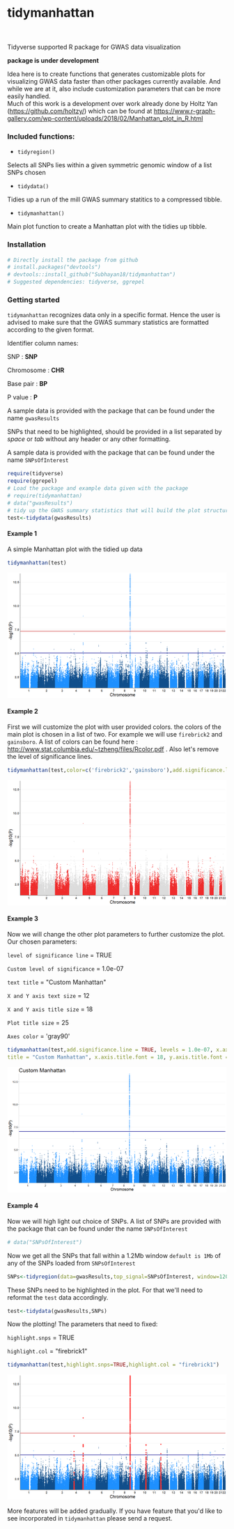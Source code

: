 # tidymanhattan
<br><br>
Tidyverse supported R package for GWAS data visualization

**package is under development**

Idea here is to create functions that generates customizable plots for visualizing GWAS data faster than other packages currently available.
And while we are at it, also include customization parameters that can be more easily handled.  
Much of this work is a development over work already done by Holtz Yan (https://github.com/holtzy/) which can be found at https://www.r-graph-gallery.com/wp-content/uploads/2018/02/Manhattan_plot_in_R.html 

### Included functions:

- ``tidyregion()``

Selects all SNPs lies within a given symmetric genomic window of a list SNPs chosen

- ``tidydata()``

Tidies up a run of the mill GWAS summary statitics to a compressed tibble.

- ``tidymanhattan()``

Main plot function to create a Manhattan plot with the tidies up tibble.

### Installation


```r
# Directly install the package from github
# install.packages("devtools")
# devtools::install_github("Subhayan18/tidymanhattan")
# Suggested dependencies: tidyverse, ggrepel
```

### Getting started

`tidymanhattan` recognizes data only in a specific format. Hence the user is advised to make sure that the GWAS summary statistics
are formatted according to the given format.

Identifier column names:

SNP : **SNP**

Chromosome : **CHR**

Base pair : **BP**

P value : **P**

A sample data is provided with the package that can be found under the name `gwasResults`

SNPs that need to be highlighted, should be provided in a list separated by *space* or *tab* without any header or any other formatting.

A sample data is provided with the package that can be found under the name `SNPsOfInterest`


```r
require(tidyverse)
require(ggrepel)
# Load the package and example data given with the package
# require(tidymanhattan)
# data("gwasResults")
# tidy up the GWAS summary statistics that will build the plot structure
test<-tidydata(gwasResults)
```
#### Example 1

A simple Manhattan plot with the tidied up data


```r
tidymanhattan(test)
```

![plot of chunk unnamed-chunk-3](figure/unnamed-chunk-3-1.png)

#### Example 2

First we will customize the plot with user provided colors. the colors of the main plot is chosen in a list of two. For example we will use 
`firebrick2` and `gainsboro`. A list of colors can be found here : http://www.stat.columbia.edu/~tzheng/files/Rcolor.pdf . Also let's 
remove the level of significance lines.


```r
tidymanhattan(test,color=c('firebrick2','gainsboro'),add.significance.line = FALSE)
```

![plot of chunk unnamed-chunk-4](figure/unnamed-chunk-4-1.png)

#### Example 3

Now we will change the other plot parameters to further customize the plot. Our chosen parameters:

`level of significance line` = TRUE

`Custom level of significance` = 1.0e-07

`text title` = "Custom Manhattan"

`X and Y axis text size` = 12

`X and Y axis title size` = 18

`Plot title size` = 25

`Axes color` = 'gray90'


```r
tidymanhattan(test,add.significance.line = TRUE, levels = 1.0e-07, x.axis.font = 12, y.axis.font = 12, 
title = "Custom Manhattan", x.axis.title.font = 18, y.axis.title.font = 18, plot.title.font= 25, axes.color = 'gray90')
```

![plot of chunk unnamed-chunk-5](figure/unnamed-chunk-5-1.png)

#### Example 4

Now we will high light out choice of SNPs. A list of SNPs are provided with the package that can be found under the name `SNPsOfInterest`


```r
# data("SNPsOfInterest")
```
Now we get all the SNPs that fall within a 1.2Mb window `default is 1Mb` of any of the SNPs loaded from `SNPsOfInterest`

```r
SNPs<-tidyregion(data=gwasResults,top_signal=SNPsOfInterest, window=1200000 )
```
These SNPs need to be highlighted in the plot. For that we'll need to reformat the `test` data accordingly.

```r
test<-tidydata(gwasResults,SNPs)
```
Now the plotting! The parameters that need to fixed:

`highlight.snps` = TRUE

`highlight.col` = "firebrick1"


```r
tidymanhattan(test,highlight.snps=TRUE,highlight.col = "firebrick1")
```

![plot of chunk unnamed-chunk-9](figure/unnamed-chunk-9-1.png)

More features will be added gradually. If you have feature that you'd like to see incorporated in `tidymanhattan` please send a request.
